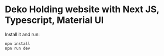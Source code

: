 # Deko Holding website with Next JS, Typescript, Material UI


Install it and run:

```sh
npm install
npm run dev
```

